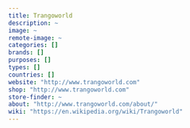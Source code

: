 ```yaml
---
title: Trangoworld
description: ~
image: ~
remote-image: ~
categories: []
brands: []
purposes: []
types: []
countries: []
website: "http://www.trangoworld.com"
shop: "http://www.trangoworld.com"
store-finder: ~
about: "http://www.trangoworld.com/about/"
wiki: "https://en.wikipedia.org/wiki/Trangoworld"
---
```

